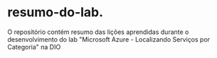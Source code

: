 # resumo-do-lab.
O repositório contém resumo das lições aprendidas durante o desenvolvimento do lab "Microsoft Azure - Localizando Serviços por Categoria"  na DIO
